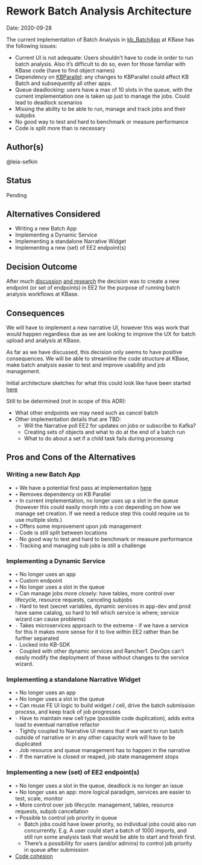# Rework Batch Analysis Architecture

Date: 2020-09-28

The current implementation of Batch Analysis in [kb_BatchApp](https://github.com/kbaseapps/kb_BatchApp) at KBase has the following issues:

* Current UI is not adequate: Users shouldn’t have to code in order to run batch analysis. Also it’s difficult to do so, even for those familiar with KBase code (have to find object names)
* Dependency on [KBParallel](https://github.com/kbaseapps/KBParallel): any changes to KBParallel could affect KB Batch and subsequently all other apps. 
* Queue deadlocking: users have a max of 10 slots in the queue, with the current implementation one is taken up just to manage the jobs. Could lead to deadlock scenarios
* Missing the ability to be able to run, manage and track jobs and their subjobs 
* No good way to test and hard to benchmark or measure performance 
* Code is split more than is necessary

## Author(s)

@leia-sefkin

## Status

Pending

## Alternatives Considered

* Writing a new Batch App
* Implementing a Dynamic Service
* Implementing a standalone Narrative Widget
* Implementing a new (set) of EE2 endpoint(s)

## Decision Outcome

After much [discussion](https://docs.google.com/document/d/1PoiOas-hqgHONNzmCVupjmNCyvUvcned5YfZf-5CxsI/edit#) [and research](https://docs.google.com/spreadsheets/d/1FGecELaEBAWQ7ljXsR29h5RdtmYV_jMyLSiJAWcm4mE/edit#gid=492998772) the decision was to create a new endpoint (or set of endpoints) in EE2 for the purpose of running batch analysis workflows at KBase. 

## Consequences

We will have to implement a new narrative UI, however this was work that would happen regardless due as we are looking to improve the UX for batch upload and analysis at KBase. 

As far as we have discussed, this decision only seems to have positive consequences. We will be able to streamline the code structure at KBase, make batch analysis easier to test and improve usability and job management. 

Initial architecture sketches for what this could look like have been started [here](https://miro.com/app/board/o9J_kmb4y4Q=/?moveToWidget=3074457350208108487&cot=12)

Still to be determined (not in scope of this ADR): 
* What other endpoints we may need such as cancel batch
* Other implementation details that are TBD:
  * Will the Narrative poll EE2 for updates on jobs or subscribe to Kafka? 
  * Creating sets of objects and what to do at the end of a batch run
  * What to do about a set if a child task fails during processing 

## Pros and Cons of the Alternatives

### Writing a new Batch App

* `+` We have a potential first pass at implementation [here](https://github.com/bio-boris/simplebatch)
* `+` Removes dependency on KB Parallel
* `+` In current implementation, no longer uses up a slot in the queue (however this could easily morph into a con depending on how we manage set creation. If we need a reduce step this could require us to use multiple slots.)
* `+` Offers some improvement upon job management
* `-` Code is still split between locations
* `-` No good way to test and hard to benchmark or measure performance 
* `-` Tracking and managing sub jobs is still a challenge

### Implementing a Dynamic Service
* `+` No longer uses an app
* `+` Custom endpoint
* `+` No longer uses a slot in the queue
* `+` Can manage jobs more closely: have tables, more control over lifecycle, resource requests, canceling subjobs
* `-` Hard to test (secret variables, dynamic services in app-dev and prod have same catalog, so hard to tell which service is where; service wizard can cause problems) 
* `-` Takes microservices approach to the extreme - if we have a service for this it makes more sense for it to live within EE2 rather than be further separated
* `-` Locked into KB-SDK
* `-` Coupled with other dynamic services and Rancher1. DevOps can't easily modify the deployment of these without changes to the service wizard. 

### Implementing a standalone Narrative Widget
* `+` No longer uses an app
* `+` No longer uses a slot in the queue
* `+` Can reuse FE UI logic to build widget / cell, drive the batch submission process, and keep track of job progresses
* `-` Have to maintain new cell type (possible code duplication), adds extra load to eventual narrative refactor
* `-` Tightly coupled to Narrative UI means that if we want to run batch outside of narrative or in any other capacity work will have to be duplicated
* `-` Job resource and queue management has to happen in the narrative 
* `-` If the narrative is closed or reaped, job state management stops

### Implementing a new (set) of EE2 endpoint(s)
* `+` No longer uses a slot in the queue, deadlock is no longer an issue 
* `+` No longer uses an app: more logical paradigm, services are easier to test, scale, monitor
* `+` More control over job lifecycle: management, tables, resource requests, subjob cancellation 
* `+` Possible to control job priority in queue
  * Batch jobs could have lower priority, so individual jobs could also run concurrently. E.g. A user could start a batch of 1000 imports, and still run some analysis task that would be able to start and finish first.
  * There’s a possibility for users (and/or admins) to control job priority in queue after submission
* [Code cohesion](https://en.wikipedia.org/wiki/Cohesion_(computer_science))